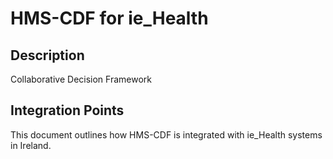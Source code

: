 # HMS-CDF for ie_Health

## Description

Collaborative Decision Framework

## Integration Points

This document outlines how HMS-CDF is integrated with ie_Health systems in Ireland.
